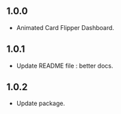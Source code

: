 ## 1.0.0

- Animated Card Flipper Dashboard.

## 1.0.1

- Update README file : better docs.

## 1.0.2

- Update package.
